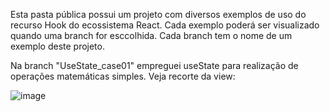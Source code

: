Esta pasta pública possui um projeto com diversos exemplos de uso do recurso Hook do ecossistema React. Cada exemplo poderá ser visualizado quando uma branch for esccolhida. Cada branch tem o nome de um exemplo deste projeto.

Na branch "UseState_case01" empreguei useState para realização de operações matemáticas simples. Veja recorte da view:

![image](https://github.com/user-attachments/assets/62b90096-1ae7-44ec-b2df-1dc91404af3f)

